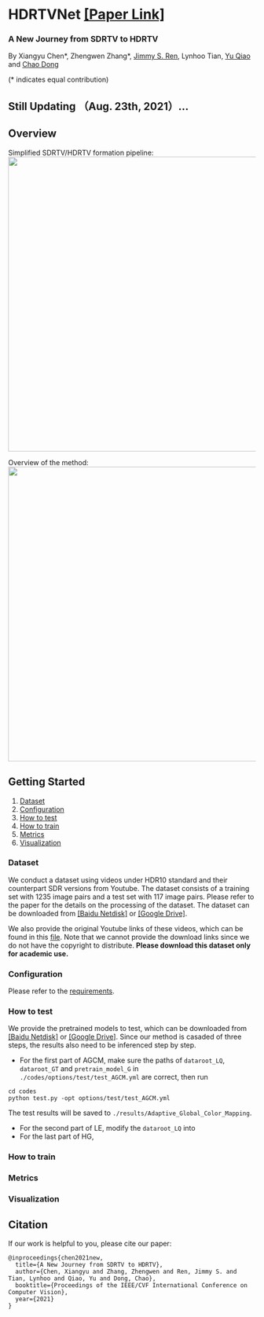# HDRTVNet [[Paper Link]](https://arxiv.org/abs/2108.07978)

### A New Journey from SDRTV to HDRTV
By Xiangyu Chen*, Zhengwen Zhang*, [Jimmy S. Ren](https://scholar.google.com.hk/citations?hl=zh-CN&user=WKO_1VYAAAAJ), Lynhoo Tian, [Yu Qiao](https://scholar.google.com/citations?user=gFtI-8QAAAAJ&hl=zh-CN) and [Chao Dong](https://scholar.google.com.hk/citations?user=OSDCB0UAAAAJ&hl=zh-CN)

(* indicates equal contribution)

## Still Updating （Aug. 23th, 2021）...

## Overview
Simplified SDRTV/HDRTV formation pipeline:
<img src="https://raw.githubusercontent.com/chxy95/HDRTVNet/master/images/Formation_Pipeline.png" width="600"/>

Overview of the method:
<img src="https://raw.githubusercontent.com/chxy95/HDRTVNet/master/images/Network_Structure.png" width="600"/>

## Getting Started

1. [Dataset](#dataset)
2. [Configuration](#configuration)
3. [How to test](#how-to-test)
4. [How to train](#how-to-train)
5. [Metrics](#metrics)
6. [Visualization](#visualization)

### Dataset
We conduct a dataset using videos under HDR10 standard and their counterpart SDR versions from Youtube. The dataset consists of a training set with 1235 image pairs and a test set with 117 image pairs. Please refer to the paper for the details on the processing of the dataset. The dataset can be downloaded from [[Baidu Netdisk]](https:) or [[Google Drive]](https:).

We also provide the original Youtube links of these videos, which can be found in this [file](https://raw.githubusercontent.com/chxy95/HDRTVNet/master/links.txt). Note that we cannot provide the download links since we do not have the copyright to distribute. **Please download this dataset only for academic use.**

### Configuration

Please refer to the [requirements](https://raw.githubusercontent.com/chxy95/HDRTVNet/master/requirements.txt).

### How to test

We provide the pretrained models to test, which can be downloaded from [[Baidu Netdisk]](https:) or [[Google Drive]](https:). Since our method is casaded of three steps, the results also need to be inferenced step by step. 

- For the first part of AGCM, make sure the paths of `dataroot_LQ`, `dataroot_GT` and `pretrain_model_G` in `./codes/options/test/test_AGCM.yml` are correct, then run
```
cd codes
python test.py -opt options/test/test_AGCM.yml
```
The test results will be saved to `./results/Adaptive_Global_Color_Mapping`.

- For the second part of LE, modify the `dataroot_LQ` into 
- For the last part of HG,
### How to train

### Metrics

### Visualization

## Citation
If our work is helpful to you, please cite our paper:

    @inproceedings{chen2021new,
      title={A New Journey from SDRTV to HDRTV}, 
      author={Chen, Xiangyu and Zhang, Zhengwen and Ren, Jimmy S. and Tian, Lynhoo and Qiao, Yu and Dong, Chao},
      booktitle={Proceedings of the IEEE/CVF International Conference on Computer Vision},
      year={2021}
    }
